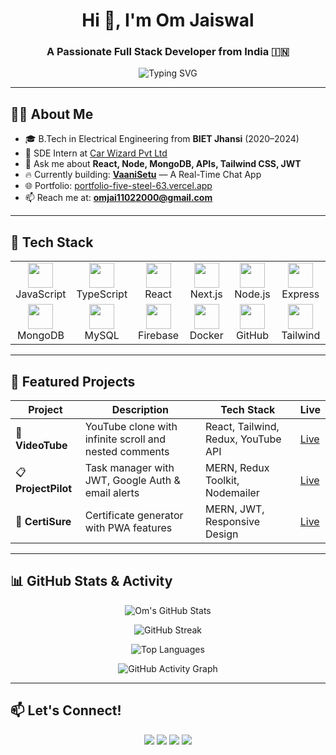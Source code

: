 <h1 align="center">Hi 👋, I'm Om Jaiswal</h1>
<h3 align="center">A Passionate Full Stack Developer from India 🇮🇳</h3>

<p align="center">
  <img src="https://readme-typing-svg.demolab.com?font=Fira+Code&duration=3000&pause=1000&center=true&width=435&lines=Full+Stack+MERN+Developer;React+%7C+Node+%7C+MongoDB+%7C+JWT;DSA+Lover+on+Leetcode;Always+learning+new+things" alt="Typing SVG" />
</p>

---

## 🧑‍💻 About Me

- 🎓 B.Tech in Electrical Engineering from **BIET Jhansi** (2020–2024)  
- 💼 SDE Intern at [Car Wizard Pvt Ltd](https://www.vahanhelp.in/)  
- 💬 Ask me about **React, Node, MongoDB, APIs, Tailwind CSS, JWT**  
- 🔥 Currently building: **[VaaniSetu](https://github.com/omjaiswal45)** — A Real-Time Chat App  
- 🌐 Portfolio: [portfolio-five-steel-63.vercel.app](https://portfolio-five-steel-63.vercel.app/)  
- 📫 Reach me at: **omjai11022000@gmail.com**

---

## 🚀 Tech Stack

<table align="center">
  <tr>
    <td align="center" width="96"><img src="https://cdn.jsdelivr.net/gh/devicons/devicon/icons/javascript/javascript-original.svg" width="40" height="40"/><br/>JavaScript</td>
    <td align="center" width="96"><img src="https://cdn.jsdelivr.net/gh/devicons/devicon/icons/typescript/typescript-original.svg" width="40" height="40"/><br/>TypeScript</td>
    <td align="center" width="96"><img src="https://cdn.jsdelivr.net/gh/devicons/devicon/icons/react/react-original.svg" width="40" height="40"/><br/>React</td>
    <td align="center" width="96"><img src="https://cdn.jsdelivr.net/gh/devicons/devicon/icons/nextjs/nextjs-original.svg" width="40" height="40"/><br/>Next.js</td>
    <td align="center" width="96"><img src="https://cdn.jsdelivr.net/gh/devicons/devicon/icons/nodejs/nodejs-original.svg" width="40" height="40"/><br/>Node.js</td>
    <td align="center" width="96"><img src="https://cdn.jsdelivr.net/gh/devicons/devicon/icons/express/express-original.svg" width="40" height="40"/><br/>Express</td>
  </tr>
  <tr>
    <td align="center" width="96"><img src="https://cdn.jsdelivr.net/gh/devicons/devicon/icons/mongodb/mongodb-original.svg" width="40" height="40"/><br/>MongoDB</td>
    <td align="center" width="96"><img src="https://cdn.jsdelivr.net/gh/devicons/devicon/icons/mysql/mysql-original.svg" width="40" height="40"/><br/>MySQL</td>
    <td align="center" width="96"><img src="https://cdn.jsdelivr.net/gh/devicons/devicon/icons/firebase/firebase-plain.svg" width="40" height="40"/><br/>Firebase</td>
    <td align="center" width="96"><img src="https://cdn.jsdelivr.net/gh/devicons/devicon/icons/docker/docker-original.svg" width="40" height="40"/><br/>Docker</td>
    <td align="center" width="96"><img src="https://cdn.jsdelivr.net/gh/devicons/devicon/icons/github/github-original.svg" width="40" height="40"/><br/>GitHub</td>
    <td align="center" width="96"><img src="https://cdn.jsdelivr.net/gh/devicons/devicon/icons/tailwindcss/tailwindcss-plain.svg" width="40" height="40"/><br/>Tailwind</td>
  </tr>
</table>

---

## 🌟 Featured Projects

| Project | Description | Tech Stack | Live |
|--------|-------------|------------|------|
| 🎥 **VideoTube** | YouTube clone with infinite scroll and nested comments | React, Tailwind, Redux, YouTube API | [Live](https://video-tube-orpin.vercel.app/) |
| 📋 **ProjectPilot** | Task manager with JWT, Google Auth & email alerts | MERN, Redux Toolkit, Nodemailer | [Live](https://project-pilot-om-jaiswals-projects-56697ee4.vercel.app/) |
| 📄 **CertiSure** | Certificate generator with PWA features | MERN, JWT, Responsive Design | [Live](https://certisure.vercel.app/) |

---

## 📊 GitHub Stats & Activity

<p align="center">
  <img src="https://github-readme-stats.vercel.app/api?username=omjaiswal45&show_icons=true&theme=radical" alt="Om's GitHub Stats" />
</p>
<p align="center">
  <img src="https://streak-stats.demolab.com?user=omjaiswal45&theme=dark&hide_border=true" alt="GitHub Streak" />
</p>
<p align="center">
  <img src="https://github-readme-stats.vercel.app/api/top-langs/?username=omjaiswal45&layout=compact&theme=radical" alt="Top Languages" />
</p>
<p align="center">
  <img src="https://github-readme-activity-graph.vercel.app/graph?username=omjaiswal45&theme=tokyo-night" alt="GitHub Activity Graph" />
</p>

---

## 📫 Let's Connect!

<p align="center">
  <a href="https://www.linkedin.com/in/omjaiswal45/"><img src="https://img.shields.io/badge/-LinkedIn-blue?style=flat-square&logo=linkedin"/></a>
  <a href="https://github.com/omjaiswal45"><img src="https://img.shields.io/badge/-GitHub-black?style=flat-square&logo=github"/></a>
  <a href="https://leetcode.com/u/jaiswal45/"><img src="https://img.shields.io/badge/-LeetCode-orange?style=flat-square&logo=leetcode"/></a>
  <a href="mailto:omjai11022000@gmail.com"><img src="https://img.shields.io/badge/-Gmail-red?style=flat-square&logo=gmail"/></a>
</p>
